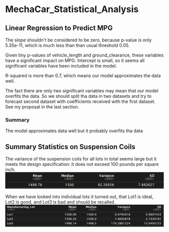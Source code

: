 # MechaCar_Statistical_Analysis

## Linear Regression to Predict MPG

The slope shouldn't be considered to be zero, because p-value is only 5.35e-11, which is much less than than usual threshold 0.05.

Given tiny p-values of vehicle_length and ground_clearance, these variables have a significant impact on MPG. Intercept is small, so it seems all significant variables have been included in the model.

R-squared is more than 0.7, which means our model approximates the data well.

The fact there are only two significant variables may mean that our model overfits the data. So we should split tha data in two datasets and try to forecast second dataset with coefficients received with the first dataset. See my proposal in the last section.

### Summary

The model approximates data well but it probably overfits tha data

## Summary Statistics on Suspension Coils

The variance of the suspension coils for all lots in total seems large but it meets the design specification: it does not exceed 100 pounds per square inch.
![](./analysis/total_summary.png)

When we have looked into individual lots it turned out, that Lot1 is ideal, Lot2 is good, and Lot3 is bad and should be recalled.
![](./analysis/lot_summary.png)